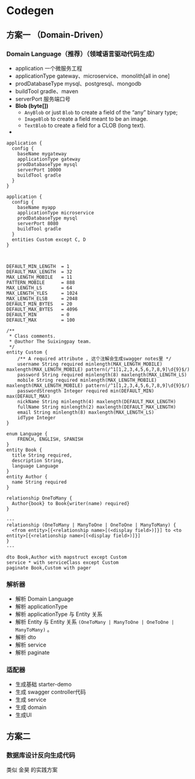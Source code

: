 # Codegen

## 方案一 （Domain-Driven）

### Domain Language（推荐）（领域语言驱动代码生成）

* application 一个微服务工程
* applicationType gateway、microservice、monolith\[all in one\]
* prodDatabaseType mysql、postgresql、mongodb
* buildTool gradle、maven
* serverPort 服务端口号
* **Blob \(byte\[\]\)**
  * `AnyBlob` or just `Blob` to create a field of the “any” binary type;
  * `ImageBlob` to create a field meant to be an image.
  * `TextBlob` to create a field for a CLOB \(long text\).
* 
```text
application {
  config {
    baseName mygateway
    applicationType gateway
    prodDatabaseType mysql
    serverPort 10000
    buildTool gradle
  }
}

application {
  config {
    baseName myapp
    applicationType microservice
    prodDatabaseType mysql
    serverPort 8080
    buildTool gradle
  }
  entities Custom except C, D
}



DEFAULT_MIN_LENGTH 	= 1
DEFAULT_MAX_LENGTH 	= 32
MAX_LENGTH_MOBILE	= 11
PATTERN_MOBILE 		= 888
MAX_LENGTH_LS 		= 64
MAX_LENGTH_YLES 	= 1024
MAX_LENGTH_ELSB 	= 2048
DEFAULT_MIN_BYTES   = 20
DEFAULT_MAX_BYTES   = 4096
DEFAULT_MIN         = 0
DEFAULT_MAX         = 100

/**
 * Class comments.
 * @author The Suixingpay team.
 */
entity Custom {
    /** A required attribute , 这个注解会生成swagger notes里 */
	username String required minlength(MAX_LENGTH_MOBILE) maxlength(MAX_LENGTH_MOBILE) pattern(/^1[1,2,3,4,5,6,7,8,9]\d{9}$/)
    password String required minlength(8) maxlength(MAX_LENGTH_LS)
    mobile String required minlength(MAX_LENGTH_MOBILE) maxlength(MAX_LENGTH_MOBILE) pattern(/^1[1,2,3,4,5,6,7,8,9]\d{9}$/)
    passwordStrength Integer required min(DEFAULT_MIN) max(DEFAULT_MAX)
    nickName String minlength(4) maxlength(DEFAULT_MAX_LENGTH)
    fullName String minlength(2) maxlength(DEFAULT_MAX_LENGTH)
    email String minlength(8) maxlength(MAX_LENGTH_LS)
    idType Integer
}

enum Language {
    FRENCH, ENGLISH, SPANISH
}
entity Book {
  title String required,
  description String,
  language Language
}
entity Author {
  name String required
}

relationship OneToMany {
  Author{book} to Book{writer(name) required}
}

---
relationship (OneToMany | ManyToOne | OneToOne | ManyToMany) {
  <from entity>[{<relationship name>[(<display field>)]}] to <to entity>[{<relationship name>[(<display field>)]}]
}
---

dto Book,Author with mapstruct except Custom
service * with serviceClass except Custom
paginate Book,Custom with pager
```

### 解析器

* 解析 Domain Language
* 解析 applicationType
* 解析 applicationType 与 Entity 关系
* 解析 Entity 与 Entity 关系  `(OneToMany | ManyToOne | OneToOne | ManyToMany)` 。
* 解析 dto
* 解析 service
* 解析 paginate

### 适配器

* 生成基础 starter-demo
* 生成 swagger controller代码
* 生成 service
* 生成 domain
* 生成UI 

## 方案二

### 数据库设计反向生成代码

类似 金昊 的实践方案

